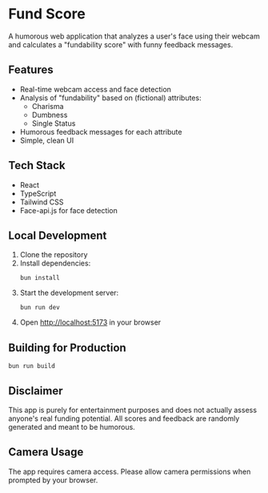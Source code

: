 # Fund Score

A humorous web application that analyzes a user's face using their webcam and calculates a "fundability score" with funny feedback messages.

## Features

- Real-time webcam access and face detection
- Analysis of "fundability" based on (fictional) attributes:
  - Charisma
  - Dumbness
  - Single Status
- Humorous feedback messages for each attribute
- Simple, clean UI

## Tech Stack

- React
- TypeScript
- Tailwind CSS
- Face-api.js for face detection

## Local Development

1. Clone the repository
2. Install dependencies:
   ```
   bun install
   ```
3. Start the development server:
   ```
   bun run dev
   ```
4. Open [http://localhost:5173](http://localhost:5173) in your browser

## Building for Production

```
bun run build
```

## Disclaimer

This app is purely for entertainment purposes and does not actually assess anyone's real funding potential. All scores and feedback are randomly generated and meant to be humorous.

## Camera Usage

The app requires camera access. Please allow camera permissions when prompted by your browser.
